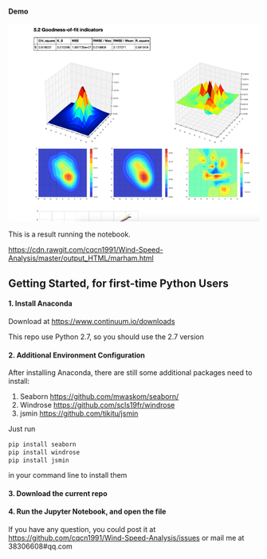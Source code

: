 #### Demo

![](./doc/screenshot1.png)

This is a result running the notebook.

https://cdn.rawgit.com/cqcn1991/Wind-Speed-Analysis/master/output_HTML/marham.html

## Getting Started, for first-time Python Users

#### 1. Install Anaconda

Download at
https://www.continuum.io/downloads

This repo use Python 2.7, so you should use the 2.7 version

#### 2. Additional Environment Configuration

After installing Anaconda, there are still some additional packages need to install:

1. Seaborn
https://github.com/mwaskom/seaborn/
2. Windrose
https://github.com/scls19fr/windrose
3. jsmin
https://github.com/tikitu/jsmin

Just run

    pip install seaborn
    pip install windrose
    pip install jsmin

in your command line to install them

#### 3. Download the current repo

#### 4. Run the Jupyter Notebook, and open the file


If you have any question, you could post it at
https://github.com/cqcn1991/Wind-Speed-Analysis/issues
or mail me at 38306608#qq.com